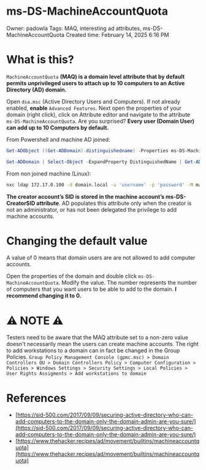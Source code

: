 # ms-DS-MachineAccountQuota

Owner: padowla
Tags: MAQ, interesting ad attributes, ms-DS-MachineAccountQuota
Created time: February 14, 2025 6:16 PM

# What is this?

`MachineAccountQuota` **(MAQ) is a domain level attribute that by default permits unprivileged users to attach up to 10 computers to an Active Directory (AD) domain.**

Open `dsa.msc` (Active Directory Users and Computers). If not already enabled, **enable** `Advanced Features`. Next open the properties of your domain (right click), click on Attribute editor and navigate to the attribute `ms-DS-MachineAccountQuota`. Are you surprised? **Every user (Domain User) can add up to 10 Computers by default.**

From Powershell and machine AD joined:

```powershell
Get-ADObject ((Get-ADDomain).distinguishedname) -Properties ms-DS-MachineAccountQuota
```

```powershell
Get-ADDomain | Select-Object -ExpandProperty DistinguishedName | Get-ADObject -Properties 'ms-DS-MachineAccountQuota'
```

From non joined machine (Linux):

```bash
nxc ldap 172.17.0.100 -d domain.local -u 'username' -p 'password' -M maq
```

**The creator account’s SID is stored in the machine account’s ms-DS-CreatorSID attribute**. AD populates this attribute only when the creator is not an administrator, or has not been delegated the privilege to add machine accounts.

# **Changing the default value**

A value of 0 means that domain users are are not allowed to add computer accounts.

Open the properties of the domain and double click `ms-DS-MachineAccountQuota`. Modify the value. The number represents the number of computers that you want users to be able to add to the domain. **I recommend changing it to 0.**

# ⚠️ **NOTE** ⚠️

Testers need to be aware that the MAQ attribute set to a non-zero value doesn't necessarily mean the users can create machine accounts. The right to add workstations to a domain can in fact be changed in the Group Policies. `Group Policy Management Console (gpmc.msc) > Domain Controllers OU > Domain Controllers Policy > Computer Configuration > Policies > Windows Settings > Security Settings > Local Policies > User Rights Assigments > Add workstations to domain`

# References

- [https://sid-500.com/2017/09/09/securing-active-directory-who-can-add-computers-to-the-domain-only-the-domain-admin-are-you-sure/](https://sid-500.com/2017/09/09/securing-active-directory-who-can-add-computers-to-the-domain-only-the-domain-admin-are-you-sure/)
- [https://www.thehacker.recipes/ad/movement/builtins/machineaccountquota](https://www.thehacker.recipes/ad/movement/builtins/machineaccountquota)